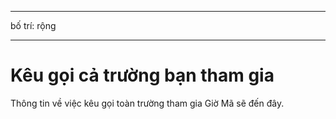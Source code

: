 * * *

bố trí: rộng

* * *

# Kêu gọi cả trường bạn tham gia

Thông tin về việc kêu gọi toàn trường tham gia Giờ Mã sẽ đến đây.